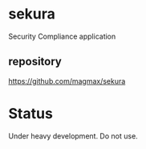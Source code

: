 # sekura
Security Compliance application

## repository
https://github.com/magmax/sekura

# Status

Under heavy development. Do not use.
